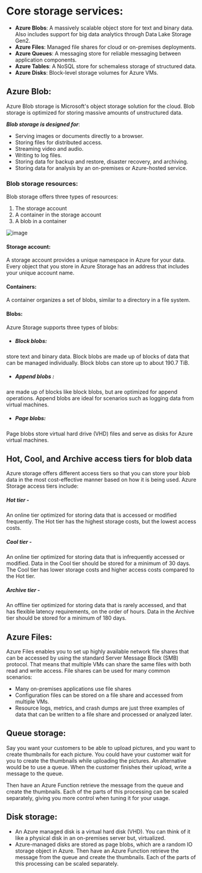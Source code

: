 # Core storage services:
- **Azure Blobs**: A massively scalable object store for text and binary data. Also includes support for big data analytics through Data Lake Storage Gen2.
- **Azure Files**: Managed file shares for cloud or on-premises deployments.
- **Azure Queues**: A messaging store for reliable messaging between application components.
- **Azure Tables**: A NoSQL store for schemaless storage of structured data.
- **Azure Disks**: Block-level storage volumes for Azure VMs.

## Azure Blob:
Azure Blob storage is Microsoft's object storage solution for the cloud. Blob storage is optimized for storing massive amounts of unstructured data.

***Blob storage is designed for***:
- Serving images or documents directly to a browser.
- Storing files for distributed access.
- Streaming video and audio.
- Writing to log files.
- Storing data for backup and restore, disaster recovery, and archiving.
- Storing data for analysis by an on-premises or Azure-hosted service.

### Blob storage resources:
Blob storage offers three types of resources:

1. The storage account
2. A container in the storage account
3. A blob in a container

![image](https://user-images.githubusercontent.com/33947539/140956864-bb5f58c4-5b58-4f2b-b367-90e45409fd24.png)
#### Storage account: 
A storage account provides a unique namespace in Azure for your data. Every object that you store in Azure Storage has an address that includes your unique account name.
#### Containers:
A container organizes a set of blobs, similar to a directory in a file system.
#### Blobs:
Azure Storage supports three types of blobs:

- ##### Block blobs:
store text and binary data. Block blobs are made up of blocks of data that can be managed individually. Block blobs can store up to about 190.7 TiB.

- ##### Append blobs :
are made up of blocks like block blobs, but are optimized for append operations. Append blobs are ideal for scenarios such as logging data from virtual machines.
- ##### Page blobs:
Page blobs store virtual hard drive (VHD) files and serve as disks for Azure virtual machines. 

## Hot, Cool, and Archive access tiers for blob data
Azure storage offers different access tiers so that you can store your blob data in the most cost-effective manner based on how it is being used. 
Azure Storage access tiers include:

##### Hot tier - 
An online tier optimized for storing data that is accessed or modified frequently. The Hot tier has the highest storage costs, but the lowest access costs.
##### Cool tier - 
An online tier optimized for storing data that is infrequently accessed or modified. Data in the Cool tier should be stored for a minimum of 30 days. The Cool tier has lower storage costs and higher access costs compared to the Hot tier.
##### Archive tier -
An offline tier optimized for storing data that is rarely accessed, and that has flexible latency requirements, on the order of hours. Data in the Archive tier should be stored for a minimum of 180 days.

## Azure Files:
Azure Files enables you to set up highly available network file shares that can be accessed by using the standard Server Message Block (SMB) protocol. 
That means that multiple VMs can share the same files with both read and write access.
File shares can be used for many common scenarios:
- Many on-premises applications use file shares
- Configuration files can be stored on a file share and accessed from multiple VMs.
- Resource logs, metrics, and crash dumps are just three examples of data that can be written to a file share and processed or analyzed later.

## Queue storage:
Say you want your customers to be able to upload pictures, and you want to create thumbnails for each picture. 
You could have your customer wait for you to create the thumbnails while uploading the pictures. 
An alternative would be to use a queue. When the customer finishes their upload, write a message to the queue. 

Then have an Azure Function retrieve the message from the queue and create the thumbnails. Each of the parts of this processing can be scaled separately,
giving you more control when tuning it for your usage.

## Disk storage:
- An Azure managed disk is a virtual hard disk (VHD). You can think of it like a physical disk in an on-premises server but, virtualized. 
- Azure-managed disks are stored as page blobs, which are a random IO storage object in Azure.
Then have an Azure Function retrieve the message from the queue and create the thumbnails. Each of the parts of this processing can be scaled separately.
